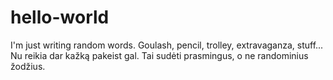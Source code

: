 # hello-world

I'm just writing random words. Goulash, pencil, trolley, extravaganza, stuff...
Nu reikia dar kažką pakeist gal. Tai sudėti prasmingus, o ne randominius žodžius.
